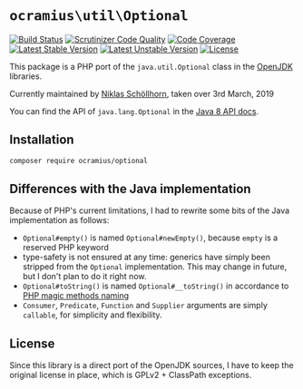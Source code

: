 # `ocramius\util\Optional`

[![Build Status](https://travis-ci.org/Ocramius/ocramius.util.Optional.svg?branch=master)](https://travis-ci.org/Ocramius/ocramius.util.Optional)
[![Scrutinizer Code Quality](https://scrutinizer-ci.com/g/Ocramius/ocramius.util.Optional/badges/quality-score.png?b=master)](https://scrutinizer-ci.com/g/Ocramius/ocramius.util.Optional/?branch=master)
[![Code Coverage](https://scrutinizer-ci.com/g/Ocramius/ocramius.util.Optional/badges/coverage.png?b=master)](https://scrutinizer-ci.com/g/Ocramius/ocramius.util.Optional/?branch=master)
[![Latest Stable Version](https://poser.pugx.org/ocramius/optional/v/stable.svg)](https://packagist.org/packages/ocramius/optional)
[![Latest Unstable Version](https://poser.pugx.org/ocramius/optional/v/unstable.svg)](https://packagist.org/packages/ocramius/optional)
[![License](https://poser.pugx.org/ocramius/optional/license.svg)](https://packagist.org/packages/ocramius/optional)

This package is a PHP port of the `java.util.Optional` class in the 
[OpenJDK](http://hg.openjdk.java.net/lambda/lambda/jdk/file/tip/src/share/classes/java/util/Optional.java) libraries.

Currently maintained by [Niklas Schöllhorn](https://github.com/nschoellhorn), taken over 3rd March, 2019

You can find the API of `java.lang.Optional` in the 
[Java 8 API docs](http://docs.oracle.com/javase/8/docs/api/java/util/Optional.html).

## Installation

```sh
composer require ocramius/optional
```

## Differences with the Java implementation

Because of PHP's current limitations, I had to rewrite some bits of the Java implementation as follows:

 * `Optional#empty()` is named `Optional#newEmpty()`, because `empty` is a reserved PHP keyword
 * type-safety is not ensured at any time: generics have simply been stripped from the `Optional` implementation.
   This may change in future, but I don't plan to do it right now.
 * `Optional#toString()` is named `Optional#__toString()` in accordance to 
   [PHP magic methods naming](http://php.net/manual/en/language.oop5.magic.php#object.tostring)
 * `Consumer`, `Predicate`, `Function` and `Supplier` arguments are simply `callable`, for simplicity and flexibility.

## License

Since this library is a direct port of the OpenJDK sources, I have to keep the original license in place, which is
GPLv2 + ClassPath exceptions.
